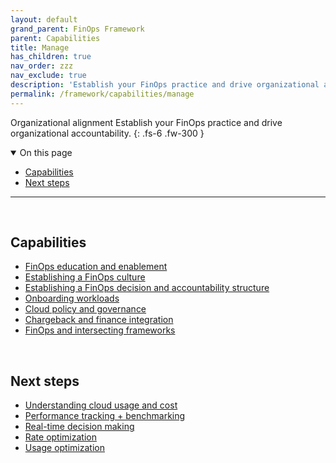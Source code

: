 ```yaml
---
layout: default
grand_parent: FinOps Framework
parent: Capabilities
title: Manage
has_children: true
nav_order: zzz
nav_exclude: true
description: 'Establish your FinOps practice and drive organizational accountability.'
permalink: /framework/capabilities/manage
---
```


<span class="fs-9 d-block mb-4">Organizational alignment</span>
Establish your FinOps practice and drive organizational accountability.
{: .fs-6 .fw-300 }

<details open markdown="1">
   <summary class="fs-2 text-uppercase">On this page</summary>

- [Capabilities](#capabilities)
- [Next steps](#next-steps)

</details>

---

<br>

## Capabilities

- [FinOps education and enablement](./manage/education.md)
- [Establishing a FinOps culture](./manage/culture.md)
- [Establishing a FinOps decision and accountability structure](./manage/structure.md)
- [Onboarding workloads](./manage/onboarding.md)
- [Cloud policy and governance](./manage/policy.md)
- [Chargeback and finance integration](./manage/invoicing-chargeback.md)
- [FinOps and intersecting frameworks](./manage/intersecting-disciplines.md)

<br>

## Next steps

- [Understanding cloud usage and cost](../understand/README.md)
- [Performance tracking + benchmarking](../quantify/README.md#performance-tracking-and-benchmarking)
- [Real-time decision making](../quantify/README.md#real-time-decision-making)
- [Rate optimization](../optimize/README.md#rate-optimization)
- [Usage optimization](../optimize/README.md#usage-optimization)

<br>
